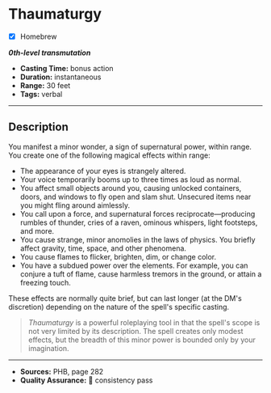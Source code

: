 # Thaumaturgy
- [x] Homebrew

***0th-level transmutation***
- **Casting Time:** bonus action
- **Duration:** instantaneous
- **Range:** 30 feet
- **Tags:** verbal

---

## Description
You manifest a minor wonder, a sign of supernatural power, within range.
You create one of the following magical effects within range:
- The appearance of your eyes is strangely altered.
- Your voice temporarily booms up to three times as loud as normal.
- You affect small objects around you, causing unlocked containers, doors, and windows to fly open and slam shut.
	Unsecured items near you might fling around aimlessly.
- You call upon a force, and supernatural forces reciprocate—producing rumbles of thunder, cries of a raven, ominous whispers, light footsteps, and more.
- You cause strange, minor anomolies in the laws of physics.
	You briefly affect gravity, time, space, and other phenomena.
- You cause flames to flicker, brighten, dim, or change color.
- You have a subdued power over the elements.
	For example, you can conjure a tuft of flame, cause harmless tremors in the ground, or attain a freezing touch.

These effects are normally quite brief, but can last longer (at the DM's discretion) depending on the nature of the spell's specific casting.

> *Thaumaturgy* is a powerful roleplaying tool in that the spell's scope is not very limited by its description.
> The spell creates only modest effects, but the breadth of this minor power is bounded only by your imagination.

---

- **Sources:** PHB, page 282
- **Quality Assurance:** :star2: consistency pass
